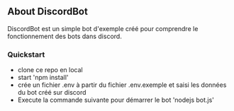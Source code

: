 
## About DiscordBot

DiscordBot est un simple bot d'exemple créé pour comprendre le fonctionnement des bots dans discord.

### Quickstart

* clone ce repo en local
* start 'npm install'
* crée un fichier .env à partir du fichier .env.exemple et saisi les données du bot créé sur discord
* Execute la commande suivante pour démarrer le bot 'nodejs bot.js'



